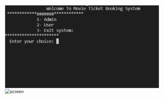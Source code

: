 ![screen](https://github.com/mukhtadirfiroz/m1_project-/blob/main/5_Images/Image1-login%20page.PNG)
![screen](https://github.com/mukhtadirfiroz/m1_project-/blob/main/5_Images/image2-user%20mode.PNG)
